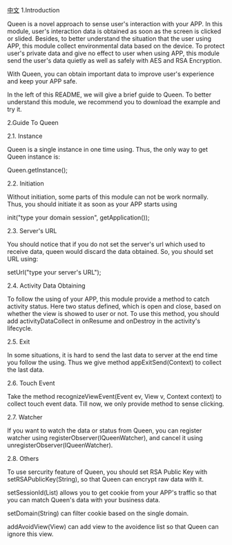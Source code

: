 [中文](queen/README.md)
1.Introduction

Queen is a novel approach to sense user's interaction with your APP. In this module, user's interaction data is obtained as soon as the screen is clicked or slided. Besides, to better understand the situation that the user using APP, this module collect environmental data based on the device. To protect user's private data and give no effect to user when using APP, this module send the user's data quietly as well as safely with AES and RSA Encryption.

With Queen, you can obtain important data to improve user's experience and keep your APP safe.

In the left of this README, we will give a brief guide to Queen. To better understand this module, we recommend you to download the example and try it.

2.Guide To Queen

2.1. Instance

Queen is a single instance in one time using. Thus, the only way to get Queen instance is:

Queen.getInstance();

2.2. Initiation

Without initiation, some parts of this module can not be work normally. Thus, you should initiate it as soon as your APP starts using 

init("type your domain session", getApplication());

2.3. Server's URL

You should notice that if you do not set the server's url which used to receive data, queen would discard the data obtained. So, you should set URL using:

setUrl("type your server's URL");

2.4. Activity Data Obtaining

To follow the using of your APP, this module provide a method to catch activity status. Here two status defined, which is open and close, based on whether the view is showed to user or not. To use this method, you should add activityDataCollect in onResume and onDestroy in the activity's lifecycle.

2.5. Exit

In some situations, it is hard to send the last data to server at the end time you follow the using. Thus we give method appExitSend(Context) to collect the last data.

2.6. Touch Event

Take the method recognizeViewEvent(Event ev, View v, Context context) to collect touch event data. Till now, we only provide method to sense clicking.

2.7. Watcher


If you want to watch the data or status from Queen, you can register watcher using registerObserver(IQueenWatcher), and cancel it using unregisterObserver(IQueenWatcher).

2.8. Others

To use sercurity feature of Queen, you should set RSA Public Key with setRSAPublicKey(String), so that Queen can encrypt raw data with it.

setSessionId(List<HttpCookie>) allows you to get cookie from your APP's traffic so that you can match Queen's data with your business data.


setDomain(String) can filter cookie based on the single domain.

addAvoidView(View) can add view to the avoidence list so that Queen can ignore this view. 
